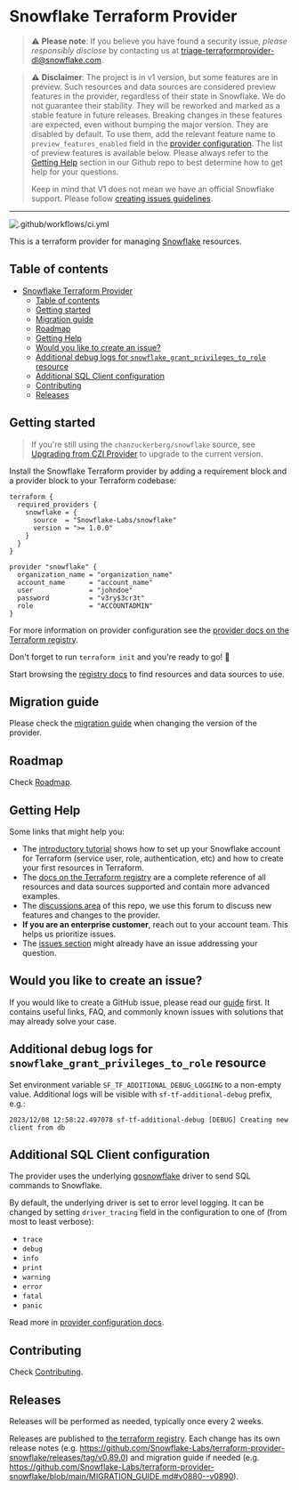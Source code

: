 # Snowflake Terraform Provider

> ⚠️ **Please note**: If you believe you have found a security issue, _please responsibly disclose_ by contacting us at [triage-terraformprovider-dl@snowflake.com](mailto:triage-terraformprovider-dl@snowflake.com).

> ⚠️ **Disclaimer**: The project is in v1 version, but some features are in preview. Such resources and data sources are considered preview features in the provider, regardless of their state in Snowflake. We do not guarantee their stability. They will be reworked and marked as a stable feature in future releases. Breaking changes in these features are expected, even without bumping the major version. They are disabled by default. To use them, add the relevant feature name to `preview_features_enabled` field in the [provider configuration](https://registry.terraform.io/providers/Snowflake-Labs/snowflake/latest/docs#schema). The list of preview features is available below. Please always refer to the [Getting Help](https://github.com/Snowflake-Labs/terraform-provider-snowflake?tab=readme-ov-file#getting-help) section in our Github repo to best determine how to get help for your questions.
> 
> Keep in mind that V1 does not mean we have an official Snowflake support. Please follow [creating issues guidelines](https://github.com/Snowflake-Labs/terraform-provider-snowflake/blob/main/CREATING_ISSUES.md).

----

![.github/workflows/ci.yml](https://github.com/Snowflake-Labs/terraform-provider-snowflake/workflows/.github/workflows/ci.yml/badge.svg)

This is a terraform provider for managing [Snowflake](https://www.snowflake.com/) resources.

## Table of contents
<!-- TOC -->
* [Snowflake Terraform Provider](#snowflake-terraform-provider)
  * [Table of contents](#table-of-contents)
  * [Getting started](#getting-started)
  * [Migration guide](#migration-guide)
  * [Roadmap](#roadmap)
  * [Getting Help](#getting-help)
  * [Would you like to create an issue?](#would-you-like-to-create-an-issue)
  * [Additional debug logs for `snowflake_grant_privileges_to_role` resource](#additional-debug-logs-for-snowflake_grant_privileges_to_role-resource)
  * [Additional SQL Client configuration](#additional-sql-client-configuration)
  * [Contributing](#contributing)
  * [Releases](#releases)
<!-- TOC -->

## Getting started

> If you're still using the `chanzuckerberg/snowflake` source, see [Upgrading from CZI Provider](./CZI_UPGRADE.md) to upgrade to the current version.

Install the Snowflake Terraform provider by adding a requirement block and a provider block to your Terraform codebase:
```hcl
terraform {
  required_providers {
    snowflake = {
      source  = "Snowflake-Labs/snowflake"
      version = ">= 1.0.0"
    }
  }
}

provider "snowflake" {
  organization_name = "organization_name"
  account_name      = "account_name"
  user              = "johndoe"
  password          = "v3ry$3cr3t"
  role              = "ACCOUNTADMIN"
}
```

For more information on provider configuration see the [provider docs on the Terraform registry](https://registry.terraform.io/providers/Snowflake-Labs/snowflake/latest/docs).

Don't forget to run `terraform init` and you're ready to go! 🚀

Start browsing the [registry docs](https://registry.terraform.io/providers/Snowflake-Labs/snowflake/latest/docs) to find resources and data sources to use.

## Migration guide

Please check the [migration guide](./MIGRATION_GUIDE.md) when changing the version of the provider.

## Roadmap

Check [Roadmap](./ROADMAP.md).

## Getting Help

Some links that might help you:

- The [introductory tutorial](https://guides.snowflake.com/guide/terraforming_snowflake/#0) shows how to set up your Snowflake account for Terraform (service user, role, authentication, etc) and how to create your first resources in Terraform.
- The [docs on the Terraform registry](https://registry.terraform.io/providers/Snowflake-Labs/snowflake/latest) are a complete reference of all resources and data sources supported and contain more advanced examples.
- The [discussions area](https://github.com/Snowflake-Labs/terraform-provider-snowflake/discussions) of this repo, we use this forum to discuss new features and changes to the provider.
- **If you are an enterprise customer**, reach out to your account team. This helps us prioritize issues.
- The [issues section](https://github.com/Snowflake-Labs/terraform-provider-snowflake/issues) might already have an issue addressing your question.

## Would you like to create an issue?
If you would like to create a GitHub issue, please read our [guide](./CREATING_ISSUES.md) first.
It contains useful links, FAQ, and commonly known issues with solutions that may already solve your case.

## Additional debug logs for `snowflake_grant_privileges_to_role` resource
Set environment variable `SF_TF_ADDITIONAL_DEBUG_LOGGING` to a non-empty value. Additional logs will be visible with `sf-tf-additional-debug` prefix, e.g.:
```text
2023/12/08 12:58:22.497078 sf-tf-additional-debug [DEBUG] Creating new client from db
```

## Additional SQL Client configuration
The provider uses the underlying [gosnowflake](https://github.com/snowflakedb/gosnowflake) driver to send SQL commands to Snowflake.

By default, the underlying driver is set to error level logging. It can be changed by setting `driver_tracing` field in the configuration to one of (from most to least verbose):
- `trace`
- `debug`
- `info`
- `print`
- `warning`
- `error`
- `fatal`
- `panic`

Read more in [provider configuration docs](https://registry.terraform.io/providers/Snowflake-Labs/snowflake/latest/docs#schema).

## Contributing

Check [Contributing](./CONTRIBUTING.md).

## Releases

Releases will be performed as needed, typically once every 2 weeks.

Releases are published to [the terraform registry](https://registry.terraform.io/providers/Snowflake-Labs/snowflake/latest). Each change has its own release notes (e.g. https://github.com/Snowflake-Labs/terraform-provider-snowflake/releases/tag/v0.89.0) and migration guide if needed (e.g. https://github.com/Snowflake-Labs/terraform-provider-snowflake/blob/main/MIGRATION_GUIDE.md#v0880--v0890).
